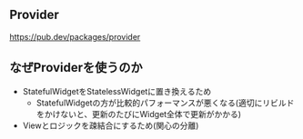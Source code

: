 ## Provider
https://pub.dev/packages/provider


## なぜProviderを使うのか

- StatefulWidgetをStatelessWidgetに置き換えるため
  - StatefulWidgetの方が比較的パフォーマンスが悪くなる(適切にリビルドをかけないと、更新のたびにWidget全体で更新がかかる)
- Viewとロジックを疎結合にするため(関心の分離)
